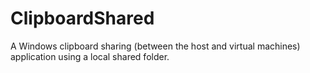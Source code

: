 # ClipboardShared
A Windows clipboard sharing (between the host and virtual machines) application using a local shared folder.
